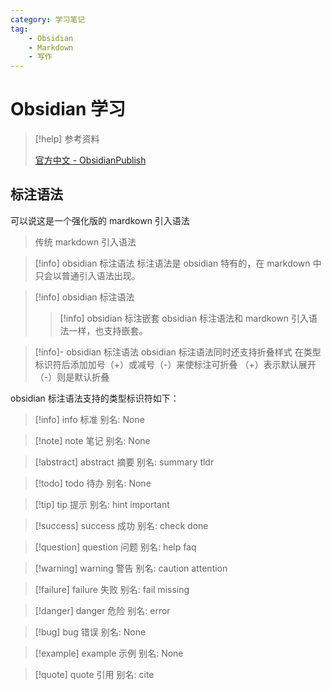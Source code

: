 ```yaml
---
category: 学习笔记
tag:
    - Obsidian
    - Markdown
    - 写作
---
```


# Obsidian 学习

> [!help] 参考资料
> 
> [官方中文 - ObsidianPublish](https://publish.obsidian.md/help-zh)

## 标注语法

可以说这是一个强化版的 mardkown 引入语法

> 传统 markdown 引入语法

> [!info] obsidian 标注语法
> 标注语法是 obsidian 特有的，在 markdown 中只会以普通引入语法出现。

> [!info] obsidian 标注语法
> > [!info] obsidian 标注嵌套
> > obsidian 标注语法和 mardkown 引入语法一样，也支持嵌套。

> [!info]- obsidian 标注语法
> obsidian 标注语法同时还支持折叠样式
> 在类型标识符后添加加号（+）或减号（-）来使标注可折叠
> （+）表示默认展开 （-）则是默认折叠

obsidian 标注语法支持的类型标识符如下：

> [!info] info 标准
> 别名: None

> [!note] note 笔记
> 别名: None

> [!abstract] abstract 摘要
> 别名: summary tldr

> [!todo] todo 待办
> 别名: None

> [!tip] tip 提示
> 别名: hint important

> [!success] success 成功
> 别名: check done

> [!question] question 问题
> 别名: help faq

> [!warning] warning 警告
> 别名: caution attention

> [!failure] failure 失败
> 别名: fail missing

> [!danger] danger 危险
> 别名: error

> [!bug] bug 错误
> 别名: None

> [!example] example 示例
> 别名: None

> [!quote] quote 引用
> 别名: cite